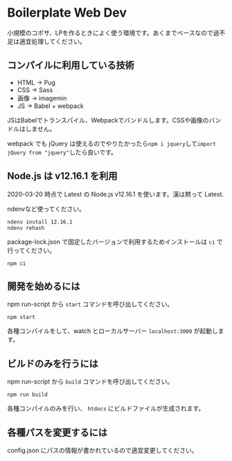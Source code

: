 # Boilerplate Web Dev

小規模のコポサ、LPを作るときによく使う環境です。あくまでベースなので過不足は適宜処理してください。

## コンパイルに利用している技術

- HTML -> Pug
- CSS -> Sass
- 画像 -> imagemin
- JS -> Babel + webpack

JSはBabelでトランスパイル、Webpackでバンドルします。CSSや画像のバンドルはしません。

webpack でも jQuery は使えるのでやりたかったら`npm i jquery`して`import jQuery from "jquery"`したら良いです。

## Node.js は v12.16.1 を利用

2020-03-20 時点で Latest の Node.js v12.16.1 を使います。漢は黙って Latest.

ndenvなど使ってください。

```
ndenv install 12.16.1
ndenv rehash
```

package-lock.json で固定したバージョンで利用するためインストールは `ci` で行ってください。

```
npm ci
```

## 開発を始めるには

npm run-script から `start` コマンドを呼び出してください。

```
npm start
```

各種コンパイルをして、watch とローカルサーバー `localhost:3000` が起動します。

## ビルドのみを行うには

npm run-script から `build` コマンドを呼び出してください。

```
npm run build
```

各種コンパイルのみを行い、 `htdocs` にビルドファイルが生成されます。

## 各種パスを変更するには

config.json にパスの情報が書かれているので適宜変更してください。
